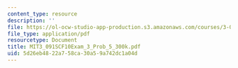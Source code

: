 ```yaml
---
content_type: resource
description: ''
file: https://ol-ocw-studio-app-production.s3.amazonaws.com/courses/3-091sc-introduction-to-solid-state-chemistry-fall-2010/5d26eb4822a758ca30a59a742dc1a04d_MIT3_091SCF10Exam_3_Prob_5_300k.pdf
file_type: application/pdf
resourcetype: Document
title: MIT3_091SCF10Exam_3_Prob_5_300k.pdf
uid: 5d26eb48-22a7-58ca-30a5-9a742dc1a04d
---
```

